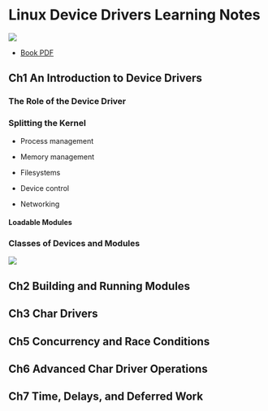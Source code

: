 # Linux Device Drivers Learning Notes
![](https://i.imgur.com/Vq6kJCd.png)
* [Book PDF](https://lwn.net/Kernel/LDD3/) 

## Ch1 An Introduction to Device Drivers

### The Role of the Device Driver


### Splitting the Kernel

* Process management

* Memory management

* Filesystems

* Device control

* Networking

#### Loadable Modules


### Classes of Devices and Modules
![](https://i.imgur.com/mbLZyAJ.png)



## Ch2 Building and Running Modules

## Ch3 Char Drivers

## Ch5 Concurrency and Race Conditions

## Ch6 Advanced Char Driver Operations

## Ch7 Time, Delays, and Deferred Work